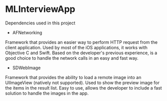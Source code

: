 # MLInterviewApp

Dependencies used in this project

- AFNetworking

Framework that provides an easier way to perform HTTP request from the client application. Used by most of the iOS applications, it works with Objective C and Swift. Based on the developer's previous experience, is a good choice to handle the network calls in an easy and fast way.

- SDWebImage

Framework that provides the ability to load a remote image into an UIImageView (natively not supported). Used to show the preview image for the items in the result list. Easy to use, allows the developer to include a fast solution to handle the images in the app.
